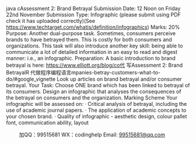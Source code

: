 java cAssessment 2: Brand Betrayal 
Submission Date:  12 Noon on Friday 22nd November 
Submission Type:  Infographic (please submit using PDF  check it has uploaded correctly)(See https://www.techtarget.com/whatis/definition/infographics)
Marks:   20%
Purpose: Another dual-purpose task. Sometimes, consumers perceive brands to have betrayed them. This is costly for both consumers and organizations. This task will also introduce another key skill: being able to communicate a lot of detailed information in an easy to read and digest manner: i.e., an infographic.
Preparation: 
A basic introduction to brand betrayal is here:
https://www.elliott.org/blog/co代 写Assessment 2: Brand BetrayalR
代做程序编程语言mpanies-betray-customers-what-to-do/#google_vignette 
Look up articles on brand betrayal and/or consumer betrayal.
Your Task: 
Choose ONE brand which has been linked to betrayal of its consumers. Design an infographic that analyses the consequences of the betrayal on consumers and the organization.
Marking Scheme 
Your infographic will be assessed on:
· Critical analysis of betrayal, including the use of academic journal papers.
· The application of academic concepts to your chosen brand.
· Quality of infographic - aesthetic design, colour pallet  font, communication ability, layout





         
加QQ：99515681  WX：codinghelp  Email: 99515681@qq.com
